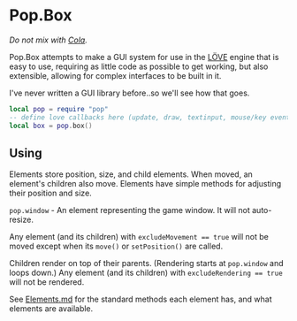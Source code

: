 # Pop.Box

*Do not mix with [Cola][1].*

Pop.Box attempts to make a GUI system for use in the [LÖVE][2] engine that is
easy to use, requiring as little code as possible to get working, but also
extensible, allowing for complex interfaces to be built in it.

I've never written a GUI library before..so we'll see how that goes.

```lua
local pop = require "pop"
-- define love callbacks here (update, draw, textinput, mouse/key events)
local box = pop.box()
```

## Using

Elements store position, size, and child elements. When moved, an element's
children also move. Elements have simple methods for adjusting their position
and size.

`pop.window` - An element representing the game window. It will not auto-resize.

Any element (and its children) with `excludeMovement == true` will not be moved
except when its `move()` or `setPosition()` are called.

Children render on top of their parents. (Rendering starts at `pop.window` and
loops down.) Any element (and its children) with `excludeRendering == true` will
not be rendered.

See [Elements.md][3] for the standard methods each element has, and what
elements are available.

[1]: https://en.wikipedia.org/wiki/Cola_(programming_language)
[2]: https://love2d.org/
[3]: ./Elements.md
